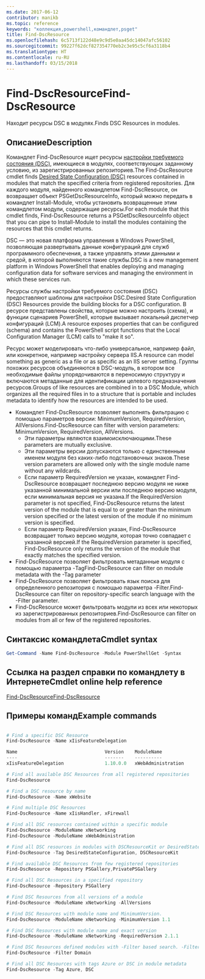 ```yaml
---
ms.date: 2017-06-12
contributor: manikb
ms.topic: reference
keywords: "коллекция,powershell,командлет,psget"
title: Find-DscResource
ms.openlocfilehash: 6c5713f122d48e9c9d5e0aa45dc14047afc56102
ms.sourcegitcommit: 99227f62dcf827354770eb2c3e95c5cf6a3118b4
ms.translationtype: HT
ms.contentlocale: ru-RU
ms.lasthandoff: 03/15/2018
---
```

# <a name="find-dscresource"></a><span data-ttu-id="00d2d-103">Find-DscResource</span><span class="sxs-lookup"><span data-stu-id="00d2d-103">Find-DscResource</span></span>

<span data-ttu-id="00d2d-104">Находит ресурсы DSC в модулях.</span><span class="sxs-lookup"><span data-stu-id="00d2d-104">Finds DSC Resources in modules.</span></span>

## <a name="description"></a><span data-ttu-id="00d2d-105">Описание</span><span class="sxs-lookup"><span data-stu-id="00d2d-105">Description</span></span>

<span data-ttu-id="00d2d-106">Командлет Find-DscResource ищет ресурсы [настройки требуемого состояния (DSC)](https://msdn.microsoft.com/PowerShell/dsc/overview), имеющиеся в модулях, соответствующих заданному условию, из зарегистрированных репозиториев.</span><span class="sxs-lookup"><span data-stu-id="00d2d-106">The Find-DscResource cmdlet finds [Desired State Configuration (DSC)](https://msdn.microsoft.com/PowerShell/dsc/overview) resources contained in modules that match the specified criteria from registered repositories.</span></span>
<span data-ttu-id="00d2d-107">Для каждого модуля, найденного командлетом Find-DscResource, он возвращает объект PSGetDscResourceInfo, который можно передать в командлет Install-Module, чтобы установить возвращенные этим командлетом модули, содержащие ресурсы.</span><span class="sxs-lookup"><span data-stu-id="00d2d-107">For each module that this cmdlet finds, Find-DscResource returns a PSGetDscResourceInfo object that you can pipe to Install-Module to install the modules containing the resources that this cmdlet returns.</span></span>

<span data-ttu-id="00d2d-108">DSC — это новая платформа управления в Windows PowerShell, позволяющая развертывать данные конфигураций для служб программного обеспечения, а также управлять этими данными и средой, в которой выполняются такие службы.</span><span class="sxs-lookup"><span data-stu-id="00d2d-108">DSC is a new management platform in Windows PowerShell that enables deploying and managing configuration data for software services and managing the environment in which these services run.</span></span>

<span data-ttu-id="00d2d-109">Ресурсы службы настройки требуемого состояния (DSC) предоставляют шаблоны для настройки DSC.</span><span class="sxs-lookup"><span data-stu-id="00d2d-109">Desired State Configuration (DSC) Resources provide the building blocks for a DSC configuration.</span></span> <span data-ttu-id="00d2d-110">В ресурсе представлены свойства, которые можно настроить (схема), и функции сценариев PowerShell, которые вызывает локальный диспетчер конфигураций (LCM).</span><span class="sxs-lookup"><span data-stu-id="00d2d-110">A resource exposes properties that can be configured (schema) and contains the PowerShell script functions that the Local Configuration Manager (LCM) calls to "make it so".</span></span>

<span data-ttu-id="00d2d-111">Ресурс может моделировать что-либо универсальное, например файл, или конкретное, например настройку сервера IIS.</span><span class="sxs-lookup"><span data-stu-id="00d2d-111">A resource can model something as generic as a file or as specific as an IIS server setting.</span></span> <span data-ttu-id="00d2d-112">Группы похожих ресурсов объединяются в DSC-модуль, в котором все необходимые файлы упорядочиваются в переносимую структуру и включаются метаданные для идентификации целевого предназначения ресурсов.</span><span class="sxs-lookup"><span data-stu-id="00d2d-112">Groups of like resources are combined in to a DSC Module, which organizes all the required files in to a structure that is portable and includes metadata to identify how the resources are intended to be used.</span></span>

- <span data-ttu-id="00d2d-113">Командлет Find-DscResource позволяет выполнять фильтрацию с помощью параметров версии: MinimumVersion, RequiredVersion, AllVersions.</span><span class="sxs-lookup"><span data-stu-id="00d2d-113">Find-DscResource can filter with version parameters: MinimumVersion, RequiredVersion, AllVersions.</span></span>
  - <span data-ttu-id="00d2d-114">Эти параметры являются взаимоисключающими.</span><span class="sxs-lookup"><span data-stu-id="00d2d-114">These parameters are mutually exclusive.</span></span>
  - <span data-ttu-id="00d2d-115">Эти параметры версии допускаются только с единственным именем модуля без каких-либо подстановочных знаков.</span><span class="sxs-lookup"><span data-stu-id="00d2d-115">These version parameters are allowed only with the single module name without any wildcards.</span></span>
  - <span data-ttu-id="00d2d-116">Если параметр RequiredVersion не указан, командлет Find-DscResource возвращает последнюю версию модуля не ниже указанной минимальной версии или последнюю версию модуля, если минимальная версия не указана.</span><span class="sxs-lookup"><span data-stu-id="00d2d-116">If the RequiredVersion parameter is not specified, Find-DscResource returns the latest version of the module that is equal to or greater than the minimum version specified or the latest version of the module if no minimum version is specified.</span></span>
  - <span data-ttu-id="00d2d-117">Если параметр RequiredVersion указан, Find-DscResource возвращает только версию модуля, которая точно совпадает с указанной версией.</span><span class="sxs-lookup"><span data-stu-id="00d2d-117">If the RequiredVersion parameter is specified, Find-DscResource only returns the version of the module that exactly matches the specified version.</span></span>
- <span data-ttu-id="00d2d-118">Find-DscResource позволяет фильтровать метаданные модуля с помощью параметра -Tag</span><span class="sxs-lookup"><span data-stu-id="00d2d-118">Find-DscResource can filter on module metadata with the -Tag parameter</span></span>
- <span data-ttu-id="00d2d-119">Find-DscResource позволяет фильтровать язык поиска для определенного репозитория с помощью параметра -Filter.</span><span class="sxs-lookup"><span data-stu-id="00d2d-119">Find-DscResource can filter on repository-specific search language with the -Filter parameter.</span></span>
- <span data-ttu-id="00d2d-120">Find-DscResource может фильтровать модули из всех или некоторых из зарегистрированных репозиториев.</span><span class="sxs-lookup"><span data-stu-id="00d2d-120">Find-DscResource can filter on modules from all or few of the registered repositories.</span></span>

## <a name="cmdlet-syntax"></a><span data-ttu-id="00d2d-121">Синтаксис командлета</span><span class="sxs-lookup"><span data-stu-id="00d2d-121">Cmdlet syntax</span></span>
```powershell
Get-Command -Name Find-DscResource -Module PowerShellGet -Syntax
```

## <a name="cmdlet-online-help-reference"></a><span data-ttu-id="00d2d-122">Ссылка на раздел справки по командлету в Интернете</span><span class="sxs-lookup"><span data-stu-id="00d2d-122">Cmdlet online help reference</span></span>

[<span data-ttu-id="00d2d-123">Find-DscResource</span><span class="sxs-lookup"><span data-stu-id="00d2d-123">Find-DscResource</span></span>](http://go.microsoft.com/fwlink/?LinkId=517196)

## <a name="example-commands"></a><span data-ttu-id="00d2d-124">Примеры команд</span><span class="sxs-lookup"><span data-stu-id="00d2d-124">Example commands</span></span>
```powershell

# Find a specific DSC Resource
Find-DscResource -Name xIisFeatureDelegation

Name                                Version    ModuleName                          Repository
----                                -------    ----------                          ----------
xIisFeatureDelegation               1.10.0.0   xWebAdministration                  PSGallery

# Find all available DSC Resources from all registered repositories
Find-DscResource

# Find a DSC resource by name
Find-DscResource -Name xWebsite

# Find multiple DSC Resources
Find-DscResource -Name xIisHandler, xFirewall

# Find all DSC resources contained within a specific module
Find-DscResource -ModuleName xNetworking
Find-DscResource -ModuleName xWebAdministration

# Find all DSC resources in modules with DSCResourceKit or DesiredStateConfiguration
Find-DscResource -Tag DesiredStateConfiguration, DSCResourceKit

# Find available DSC Resources from few registered repositories
Find-DscResource -Repository PSGallery,PrivatePSGallery

# Find all DSC Resources in a specified repository
Find-DscResource -Repository PSGallery

# Find DSC Resources from all versions of a module
Find-DscResource -ModuleName xNetworking -AllVersions

# Find DSC Resources with module name and MinimumVersion.
Find-DscResource -ModuleName xNetworking -MinimumVersion 1.1

# Find DSC Resources with module name and exact version
Find-DscResource -ModuleName xNetworking -RequiredVersion 2.1.1

# Find DSC Resources defined modules with -Filter based search. -Filter searches in description and module names
Find-DscResource -Filter Domain

# Find all DSC Resources with tags Azure or DSC in module metadata
Find-DscResource -Tag Azure, DSC

```

